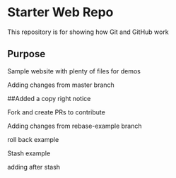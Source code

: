# Starter Web Repo

This repository is for showing how Git and GitHub work

## Purpose

Sample website with plenty of files for demos

Adding changes from master branch

##Added a copy right notice

Fork and create PRs to contribute

Adding changes from rebase-example branch

roll back example

Stash example

adding after stash
